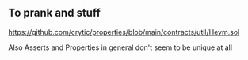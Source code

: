 ## To prank and stuff
https://github.com/crytic/properties/blob/main/contracts/util/Hevm.sol

Also Asserts and Properties in general don't seem to be unique at all